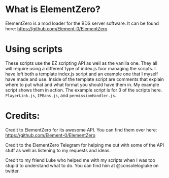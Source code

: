 # What is ElementZero?
ElementZero is a mod loader for the BDS server software. It can be found here: https://github.com/Element-0/ElementZero

# Using scripts
These scripts use the EZ scripting API as well as the vanilla one. They all will require using a different type of index.js foor managing the scripts.
I have left both a template index.js script and an example one that I myself have made and use.
Inside of the template script are comments that explain where to put what and what format you should have them in. My example script shows them in action. The example script is for 3 of the scripts here. `PlayerLink.js`, `IPBans.js`, and `permissionHandler.js`.

# Credits:
Credit to ElementZero for its awesome API. You can find them over here: https://github.com/Element-0/ElementZero

Credit to the ElementZero Telegram for helping me out with some of the API stuff as well as listening to my requests and ideas.

Credit to my friend Luke who helped me with my scripts when I was too stupid to understand what to do. You can find him at @consolelogluke on twitter.
